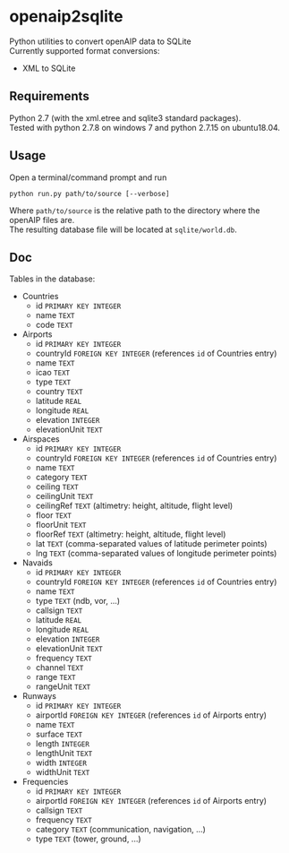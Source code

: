 # openaip2sqlite
Python utilities to convert openAIP data to SQLite  
Currently supported format conversions:
- XML to SQLite

## Requirements
Python 2.7 (with the xml.etree and sqlite3 standard packages).  
Tested with python 2.7.8 on windows 7 and python 2.7.15 on ubuntu18.04.

## Usage
Open a terminal/command prompt and run
```
python run.py path/to/source [--verbose]
```
Where `path/to/source` is the relative path to the directory where the openAIP files are.  
The resulting database file will be located at `sqlite/world.db`.  

## Doc
Tables in the database:  
- Countries
  - id `PRIMARY KEY INTEGER`
  - name `TEXT`
  - code `TEXT`
- Airports
  - id `PRIMARY KEY INTEGER`
  - countryId `FOREIGN KEY INTEGER` (references `id` of Countries entry)
  - name `TEXT`
  - icao `TEXT`
  - type `TEXT`
  - country `TEXT`
  - latitude `REAL`
  - longitude `REAL`
  - elevation `INTEGER`
  - elevationUnit `TEXT`
- Airspaces
  - id `PRIMARY KEY INTEGER`
  - countryId `FOREIGN KEY INTEGER` (references `id` of Countries entry)
  - name `TEXT`
  - category `TEXT`
  - ceiling `TEXT`
  - ceilingUnit `TEXT`
  - ceilingRef `TEXT` (altimetry: height, altitude, flight level)
  - floor `TEXT`
  - floorUnit `TEXT`
  - floorRef `TEXT` (altimetry: height, altitude, flight level)
  - lat `TEXT` (comma-separated values of latitude perimeter points)
  - lng `TEXT` (comma-separated values of longitude perimeter points)
- Navaids
  - id `PRIMARY KEY INTEGER`
  - countryId `FOREIGN KEY INTEGER` (references `id` of Countries entry)
  - name `TEXT`
  - type `TEXT` (ndb, vor, ...)
  - callsign `TEXT`
  - latitude `REAL`
  - longitude `REAL`
  - elevation `INTEGER`
  - elevationUnit `TEXT`
  - frequency `TEXT`
  - channel `TEXT`
  - range `TEXT`
  - rangeUnit `TEXT`
- Runways
  - id `PRIMARY KEY INTEGER`
  - airportId `FOREIGN KEY INTEGER` (references `id` of Airports entry)
  - name `TEXT`
  - surface `TEXT`
  - length `INTEGER`
  - lengthUnit `TEXT`
  - width `INTEGER`
  - widthUnit `TEXT`
- Frequencies
  - id `PRIMARY KEY INTEGER`
  - airportId `FOREIGN KEY INTEGER` (references `id` of Airports entry)
  - callsign `TEXT`
  - frequency `TEXT`
  - category `TEXT` (communication, navigation, ...)
  - type `TEXT` (tower, ground, ...)

